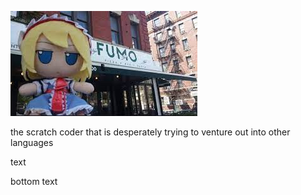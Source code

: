 ![fumo.jpeg](https://github.com/LeeJH10/LeeJH10/blob/main/AB43487A-6BF1-436A-8CD9-20A66416EAFC.jpeg?raw=true)

the scratch coder that is desperately trying to venture out into other languages

text





bottom text
